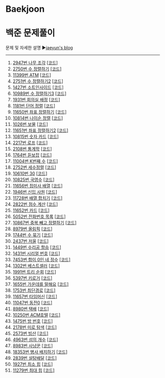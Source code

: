 # Baekjoon
백준 문제풀이
======================
문제 및 자세한 설명
▶[jaeyun's blog](https://blog.naver.com/jaeyoon_95)

- - -
1.  [2947번 나무 조각](https://blog.naver.com/jaeyoon_95/221747792698)  [[코드]](https://github.com/jaeyun95/Baekjoon/blob/master/code/2947.py)
2.  [2750번 수 정렬하기](https://blog.naver.com/jaeyoon_95/222278523255)  [[코드]](https://github.com/jaeyun95/Baekjoon/blob/master/code/2750.py)
3.  [11399번 ATM](https://blog.naver.com/jaeyoon_95/222278540925)  [[코드]](https://github.com/jaeyun95/Baekjoon/blob/master/code/211399.py)
4.  [2751번 수 정렬하기2](https://blog.naver.com/jaeyoon_95/222278600068)  [[코드]](https://github.com/jaeyun95/Baekjoon/blob/master/code/2751.py)
5.  [1427번 소트인사이드](https://blog.naver.com/jaeyoon_95/222278656058)  [[코드]](https://github.com/jaeyun95/Baekjoon/blob/master/code/1427.py)
6.  [10989번 수 정렬하기3](https://blog.naver.com/jaeyoon_95/222278677706)  [[코드]](https://github.com/jaeyun95/Baekjoon/blob/master/code/10989.py)
7.  [1931번 회의실 배정](https://blog.naver.com/jaeyoon_95/222278712080)  [[코드]](https://github.com/jaeyun95/Baekjoon/blob/master/code/1931.py)
8.  [1181번 단어 정렬](https://blog.naver.com/jaeyoon_95/222278726643)  [[코드]](https://github.com/jaeyun95/Baekjoon/blob/master/code/1181.py)
9.  [11650번 좌표 정렬하기](https://blog.naver.com/jaeyoon_95/222278735509)  [[코드]](https://github.com/jaeyun95/Baekjoon/blob/master/code/11650.py)
10.  [10814번 나이순 정렬](https://blog.naver.com/jaeyoon_95/222278751075)  [[코드]](https://github.com/jaeyun95/Baekjoon/blob/master/code/10814.py)
11.  [1026번 보물](https://blog.naver.com/jaeyoon_95/222278804306)  [[코드]](https://github.com/jaeyun95/Baekjoon/blob/master/code/1026.py)
12.  [11651번 좌표 정렬하기2](https://blog.naver.com/jaeyoon_95/222279509940)  [[코드]](https://github.com/jaeyun95/Baekjoon/blob/master/code/111651.py)
13.  [10815번 숫자 카드](https://blog.naver.com/jaeyoon_95/222279560829)  [[코드]](https://github.com/jaeyun95/Baekjoon/blob/master/code/10815.py)
14.  [2217번 로프](https://blog.naver.com/jaeyoon_95/222279598560)  [[코드]](https://github.com/jaeyun95/Baekjoon/blob/master/code/2217.py)
15.  [2108번 통계학](https://blog.naver.com/jaeyoon_95/222279660170)  [[코드]](https://github.com/jaeyun95/Baekjoon/blob/master/code/2108.py)
16.  [1764번 듣보잡](https://blog.naver.com/jaeyoon_95/222279686869)  [[코드]](https://github.com/jaeyun95/Baekjoon/blob/master/code/1764.py)
17.  [11004번 K번째 수](https://blog.naver.com/jaeyoon_95/222280383890)  [[코드]](https://github.com/jaeyun95/Baekjoon/blob/master/code/11004.py)
18.  [2752번 세수정렬](https://blog.naver.com/jaeyoon_95/222280388707)  [[코드]](https://github.com/jaeyun95/Baekjoon/blob/master/code/2752.py)
19.  [10610번 30](https://blog.naver.com/jaeyoon_95/222280392491)  [[코드]](https://github.com/jaeyun95/Baekjoon/blob/master/code/10610.py)
20.  [10825번 국영수](https://blog.naver.com/jaeyoon_95/222280405305)  [[코드]](https://github.com/jaeyun95/Baekjoon/blob/master/code/10825.py)
21.  [11656번 접미사 배열](https://blog.naver.com/jaeyoon_95/222280413506)  [[코드]](https://github.com/jaeyun95/Baekjoon/blob/master/code/11656.py)
22.  [1946번 신입 사원](https://blog.naver.com/jaeyoon_95/222281713235)  [[코드]](https://github.com/jaeyun95/Baekjoon/blob/master/code/1946.py)
23.  [11728번 배열 합치기](https://blog.naver.com/jaeyoon_95/222281721521)  [[코드]](https://github.com/jaeyun95/Baekjoon/blob/master/code/11728.py)
24.  [2822번 점수 계산](https://blog.naver.com/jaeyoon_95/222281734593)  [[코드]](https://github.com/jaeyun95/Baekjoon/blob/master/code/2822.py)
25.  [11652번 카드](https://blog.naver.com/jaeyoon_95/222281740959)  [[코드]](https://github.com/jaeyun95/Baekjoon/blob/master/code/11652.py)
26.  [5052번 전화번호 목록](https://blog.naver.com/jaeyoon_95/222281764914)  [[코드]](https://github.com/jaeyun95/Baekjoon/blob/master/code/5052.py)
27.  [10867번 중복 빼고 정렬하기](https://blog.naver.com/jaeyoon_95/222281787407)  [[코드]](https://github.com/jaeyun95/Baekjoon/blob/master/code/10867.py)
28.  [8979번 올림픽](https://blog.naver.com/jaeyoon_95/222281829464)  [[코드]](https://github.com/jaeyun95/Baekjoon/blob/master/code/8979.py)
29.  [1744번 수 묶기](https://blog.naver.com/jaeyoon_95/222282896747)  [[코드]](https://github.com/jaeyun95/Baekjoon/blob/master/code/1744.py)
30.  [2437번 저울](https://blog.naver.com/jaeyoon_95/222282951172)  [[코드]](https://github.com/jaeyun95/Baekjoon/blob/master/code/2437.py)
31.  [1449번 수리공 항승](https://blog.naver.com/jaeyoon_95/222284111354)  [[코드]](https://github.com/jaeyun95/Baekjoon/blob/master/code/1449.py)
32.  [1431번 시리얼 번호](https://blog.naver.com/jaeyoon_95/222284164892)  [[코드]](https://github.com/jaeyun95/Baekjoon/blob/master/code/1431.py)
33.  [7453번 합이 0인 네 정수](https://blog.naver.com/jaeyoon_95/222285275286)  [[코드]](https://github.com/jaeyun95/Baekjoon/blob/master/code/7453.py)
34.  [1302번 베스트셀러](https://blog.naver.com/jaeyoon_95/222285293396)  [[코드]](https://github.com/jaeyun95/Baekjoon/blob/master/code/1302.py)
35.  [1991번 트리 순회](https://blog.naver.com/jaeyoon_95/222286148489)  [[코드]](https://github.com/jaeyun95/Baekjoon/blob/master/code/1991.py)
36.  [5397번 키로거](https://blog.naver.com/jaeyoon_95/222288686942)  [[코드]](https://github.com/jaeyun95/Baekjoon/blob/master/code/5397.py)
37.  [1655번 가운데를 말해요](https://blog.naver.com/jaeyoon_95/222294072618)  [[코드]](https://github.com/jaeyun95/Baekjoon/blob/master/code/1655.py)
38.  [1753번 최단경로](https://blog.naver.com/jaeyoon_95/222296414758)  [[코드]](https://github.com/jaeyun95/Baekjoon/blob/master/code/1753.py)
39.  [11657번 타임머신](https://blog.naver.com/jaeyoon_95/222297504267)  [[코드]](https://github.com/jaeyun95/Baekjoon/blob/master/code/11657.py)
40.  [11047번 동전0](https://blog.naver.com/jaeyoon_95/222324946115)  [[코드]](https://github.com/jaeyun95/Baekjoon/blob/master/code/11047.py)
41.  [8980번 택배](https://blog.naver.com/jaeyoon_95/222325017632)  [[코드]](https://github.com/jaeyun95/Baekjoon/blob/master/code/8980.py)
42.  [10250번 ACM호텔](https://blog.naver.com/jaeyoon_95/222326011380)  [[코드]](https://github.com/jaeyun95/Baekjoon/blob/master/code/10250.py)
43.  [1475번 방 번호](https://blog.naver.com/jaeyoon_95/222326031162)  [[코드]](https://github.com/jaeyun95/Baekjoon/blob/master/code/1475.py)
44.  [2178번 미로 탐색](https://blog.naver.com/jaeyoon_95/222327484420)  [[코드]](https://github.com/jaeyun95/Baekjoon/blob/master/code/2178.py)
45.  [2573번 빙산](https://blog.naver.com/jaeyoon_95/222327573031)  [[코드]](https://github.com/jaeyun95/Baekjoon/blob/master/code/2573.py)
46.  [4963번 섬의 개수](https://blog.naver.com/jaeyoon_95/222337356556)  [[코드]](https://github.com/jaeyun95/Baekjoon/blob/master/code/4963.py)
47.  [8983번 사냥꾼](https://blog.naver.com/jaeyoon_95/222340179158)  [[코드]](https://github.com/jaeyun95/Baekjoon/blob/master/code/8983.py)
48.  [18353번 병사 배치하기](https://blog.naver.com/jaeyoon_95/222341461615)  [[코드]](https://github.com/jaeyun95/Baekjoon/blob/master/code/18353.py)
49.  [2839번 설탕배달](https://blog.naver.com/jaeyoon_95/222341547863)  [[코드]](https://github.com/jaeyun95/Baekjoon/blob/master/code/2839.py)
50.  [1927번 최소 힙](https://blog.naver.com/jaeyoon_95/222343249839)  [[코드]](https://github.com/jaeyun95/Baekjoon/blob/master/code/1927.py)
51.  [11279번 최대 힙](https://blog.naver.com/jaeyoon_95/222343254040)  [[코드]](https://github.com/jaeyun95/Baekjoon/blob/master/code/11279.py)

